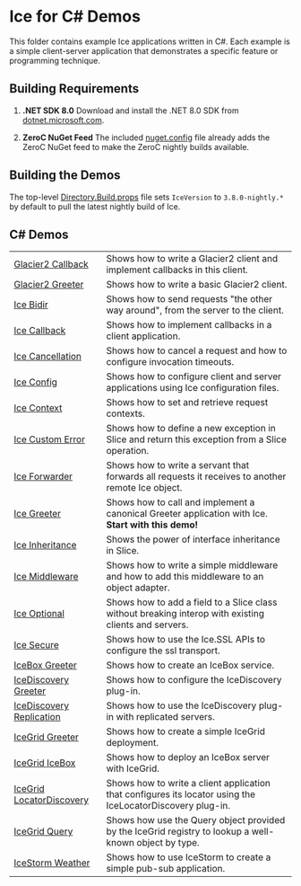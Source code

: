 # Ice for C# Demos

This folder contains example Ice applications written in C#. Each example is a simple client-server application that
demonstrates a specific feature or programming technique.

## Building Requirements

1. **.NET SDK 8.0**
   Download and install the .NET 8.0 SDK from
   [dotnet.microsoft.com](https://dotnet.microsoft.com/en-us/download/dotnet).

2. **ZeroC NuGet Feed**
   The included [nuget.config](./nuget.config) file already adds the ZeroC NuGet feed to make
   the ZeroC nightly builds available.

## Building the Demos

The top-level [Directory.Build.props](./Directory.Build.props) file sets `IceVersion` to `3.8.0-nightly.*` by default to
pull the latest nightly build of Ice.

## C# Demos

|                                                         |                                                                                                           |
| ------------------------------------------------------- | --------------------------------------------------------------------------------------------------------- |
| [Glacier2 Callback](./Glacier2/Callback/)               | Shows how to write a Glacier2 client and implement callbacks in this client.                              |
| [Glacier2 Greeter](./Glacier2/Greeter/)                 | Shows how to write a basic Glacier2 client.                                                               |
| [Ice Bidir](./Ice/Bidir/)                               | Shows how to send requests "the other way around", from the server to the client.                         |
| [Ice Callback](./Ice/Callback/)                         | Shows how to implement callbacks in a client application.                                                 |
| [Ice Cancellation](./Ice/Cancellation/)                 | Shows how to cancel a request and how to configure invocation timeouts.                                   |
| [Ice Config](./Ice/Config/)                             | Shows how to configure client and server applications using Ice configuration files.                      |
| [Ice Context](./Ice/Context/)                           | Shows how to set and retrieve request contexts.                                                           |
| [Ice Custom Error](./Ice/CustomError/)                  | Shows how to define a new exception in Slice and return this exception from a Slice operation.            |
| [Ice Forwarder](./Ice/Forwarder/)                       | Shows how to write a servant that forwards all requests it receives to another remote Ice object.         |
| [Ice Greeter](./Ice/Greeter/)                           | Shows how to call and implement a canonical Greeter application with Ice. **Start with this demo!**       |
| [Ice Inheritance](./Ice/Inheritance/)                   | Shows the power of interface inheritance in Slice.                                                        |
| [Ice Middleware](./Ice/Middleware/)                     | Shows how to write a simple middleware and how to add this middleware to an object adapter.               |
| [Ice Optional](./Ice/Optional/)                         | Shows how to add a field to a Slice class without breaking interop with existing clients and servers.     |
| [Ice Secure](./Ice/secure/)                             | Shows how to use the Ice.SSL APIs to configure the ssl transport.                                         |
| [IceBox Greeter](./IceBox/Greeter/)                     | Shows how to create an IceBox service.                                                                    |
| [IceDiscovery Greeter](./IceDiscovery/Greeter/)         | Shows how to configure the IceDiscovery plug-in.                                                          |
| [IceDiscovery Replication](./IceDiscovery/Replication/) | Shows how to use the IceDiscovery plug-in with replicated servers.                                        |
| [IceGrid Greeter](./IceGrid/Greeter)                    | Shows how to create a simple IceGrid deployment.                                                          |
| [IceGrid IceBox](./IceGrid/IceBox/)                     | Shows how to deploy an IceBox server with IceGrid.                                                        |
| [IceGrid LocatorDiscovery](./IceGrid/LocatorDiscovery/) | Shows how to write a client application that configures its locator using the IceLocatorDiscovery plug-in.|
| [IceGrid Query](./IceGrid/Query/)                       | Shows how use the Query object provided by the IceGrid registry to lookup a well-known object by type.    |
| [IceStorm Weather](./IceStorm/Weather/)                 | Shows how to use IceStorm to create a simple pub-sub application.                                         |
